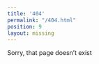 ```yaml
---
title: '404'
permalink: "/404.html"
position: 9
layout: missing
---
```


Sorry, that page doesn’t exist
